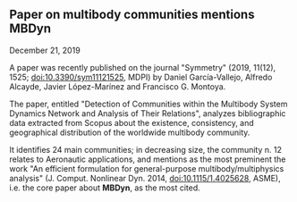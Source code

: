 ---
---
## Paper on multibody communities mentions MBDyn

December 21, 2019

A paper was recently published on the journal "Symmetry"
(2019, 11(12), 1525;
[doi:10.3390/sym11121525](https://doi.org/10.3390/sym11121525), MDPI)
by Daniel Garc&iacute;a-Vallejo, Alfredo Alcayde, Javier L&oacute;pez-Mar&iacute;nez
and Francisco G. Montoya.

The paper, entitled "Detection of Communities within the
Multibody System Dynamics Network and Analysis of Their Relations",
analyzes bibliographic data extracted from Scopus about the existence,
consistency, and geographical distribution of the
worldwide multibody community.

It identifies 24 main communities; in decreasing size,
the community n. 12 relates to Aeronautic applications,
and mentions as the most preminent the work
"An efficient formulation for general-purpose multibody/multiphysics analysis"
(J. Comput. Nonlinear Dyn. 2014,
[doi:10.1115/1.4025628](https://dx.doi.org/10.1115/1.4025628), ASME),
i.e. the core paper about **MBDyn**, as the most cited.
